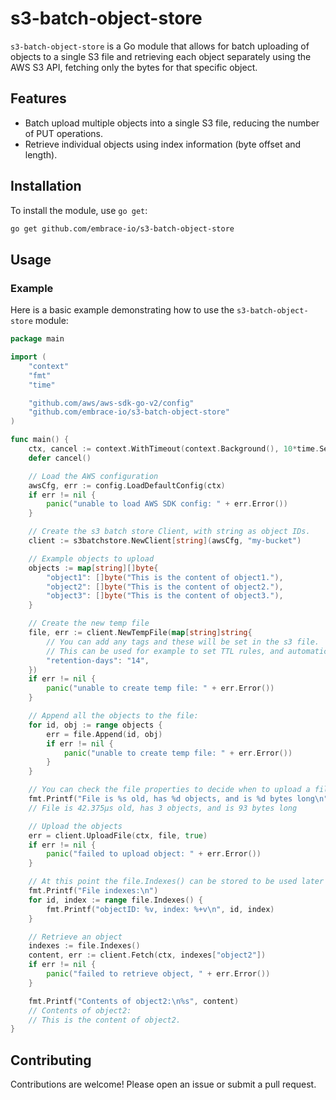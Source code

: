 # s3-batch-object-store

`s3-batch-object-store` is a Go module that allows for batch uploading of objects to a single S3 file and retrieving 
each object separately using the AWS S3 API, fetching only the bytes for that specific object.

## Features

- Batch upload multiple objects into a single S3 file, reducing the number of PUT operations.
- Retrieve individual objects using index information (byte offset and length).

## Installation

To install the module, use `go get`:

```sh
go get github.com/embrace-io/s3-batch-object-store
```

## Usage

### Example

Here is a basic example demonstrating how to use the `s3-batch-object-store` module:


```go
package main

import (
	"context"
	"fmt"
	"time"

	"github.com/aws/aws-sdk-go-v2/config"
	"github.com/embrace-io/s3-batch-object-store"
)

func main() {
	ctx, cancel := context.WithTimeout(context.Background(), 10*time.Second)
	defer cancel()

	// Load the AWS configuration
	awsCfg, err := config.LoadDefaultConfig(ctx)
	if err != nil {
		panic("unable to load AWS SDK config: " + err.Error())
	}

	// Create the s3 batch store Client, with string as object IDs.
	client := s3batchstore.NewClient[string](awsCfg, "my-bucket")

	// Example objects to upload
	objects := map[string][]byte{
		"object1": []byte("This is the content of object1."),
		"object2": []byte("This is the content of object2."),
		"object3": []byte("This is the content of object3."),
	}

	// Create the new temp file
	file, err := client.NewTempFile(map[string]string{
		// You can add any tags and these will be set in the s3 file.
		// This can be used for example to set TTL rules, and automatically delete the files.
		"retention-days": "14",
	})
	if err != nil {
		panic("unable to create temp file: " + err.Error())
	}

	// Append all the objects to the file:
	for id, obj := range objects {
		err = file.Append(id, obj)
		if err != nil {
			panic("unable to create temp file: " + err.Error())
		}
	}

	// You can check the file properties to decide when to upload a file:
	fmt.Printf("File is %s old, has %d objects, and is %d bytes long\n", file.Age(), file.Count(), file.Size())
	// File is 42.375µs old, has 3 objects, and is 93 bytes long

	// Upload the objects
	err = client.UploadFile(ctx, file, true)
	if err != nil {
		panic("failed to upload object: " + err.Error())
	}

	// At this point the file.Indexes() can be stored to be used later to retrieve the objects.
	fmt.Printf("File indexes:\n")
	for id, index := range file.Indexes() {
		fmt.Printf("objectID: %v, index: %+v\n", id, index)
	}

	// Retrieve an object
	indexes := file.Indexes()
	content, err := client.Fetch(ctx, indexes["object2"])
	if err != nil {
		panic("failed to retrieve object, " + err.Error())
	}

	fmt.Printf("Contents of object2:\n%s", content)
	// Contents of object2:
	// This is the content of object2.
}
```

## Contributing

Contributions are welcome! Please open an issue or submit a pull request.
